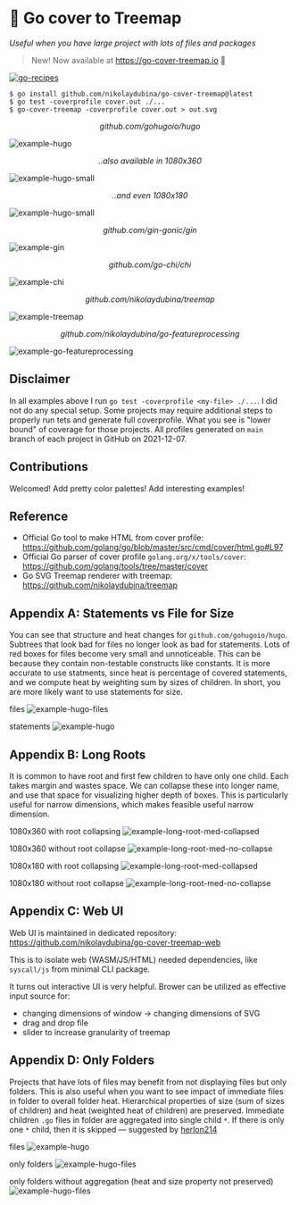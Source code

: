 # 🎄 Go cover to Treemap

_Useful when you have large project with lots of files and packages_

> New! Now available at https://go-cover-treemap.io 🎉

[![go-recipes](https://raw.githubusercontent.com/nikolaydubina/go-recipes/main/badge.svg?raw=true)](https://github.com/nikolaydubina/go-recipes)

```
$ go install github.com/nikolaydubina/go-cover-treemap@latest
$ go test -coverprofile cover.out ./...
$ go-cover-treemap -coverprofile cover.out > out.svg
```

_<p align="center">github.com/gohugoio/hugo</p>_
![example-hugo](docs/hugo.svg)

_<p align="center">..also available in 1080x360</p>_
![example-hugo-small](docs/hugo-1080x360.svg)

_<p align="center">..and even 1080x180</p>_
![example-hugo-small](docs/hugo-1080x180.svg)

_<p align="center">github.com/gin-gonic/gin</p>_
![example-gin](docs/gin.svg)

_<p align="center">github.com/go-chi/chi</p>_
![example-chi](docs/chi.svg)

_<p align="center">github.com/nikolaydubina/treemap</p>_
![example-treemap](docs/go-cover-treemap.svg)

_<p align="center">github.com/nikolaydubina/go-featureprocessing</p>_
![example-go-featureprocessing](docs/go-featureprocessing.svg)

## Disclaimer

In all examples above I run `go test -coverprofile <my-file> ./...`.
I did not do any special setup.
Some projects may require additional steps to properly run tets and generate full coverprofile.
What you see is "lower bound" of coverage for those projects.
All profiles generated on `main` branch of each project in GitHub on 2021-12-07.

## Contributions

Welcomed! Add pretty color palettes! Add interesting examples!

## Reference

* Official Go tool to make HTML from cover profile: https://github.com/golang/go/blob/master/src/cmd/cover/html.go#L97
* Official Go parser of cover profile `golang.org/x/tools/cover`: https://github.com/golang/tools/tree/master/cover
* Go SVG Treemap renderer with treemap: https://github.com/nikolaydubina/treemap

## Appendix A: Statements vs File for Size

You can see that structure and heat changes for `github.com/gohugoio/hugo`.
Subtrees that look bad for files no longer look as bad for statements.
Lots of red boxes for files become very small and unnoticeable.
This can be because they contain non-testable constructs like constants.
It is more accurate to use statments, since heat is percentage of covered statements, and we compute heat by weighting sum by sizes of children.
In short, you are more likely want to use statements for size.

files
![example-hugo-files](docs/hugo-files.svg)

statements
![example-hugo](docs/hugo.svg)

## Appendix B: Long Roots

It is common to have root and first few children to have only one child.
Each takes margin and wastes space.
We can collapse these into longer name, and use that space for visualizing higher depth of boxes.
This is particularly useful for narrow dimensions, which makes feasible useful narrow dimension.

1080x360 with root collapsing
![example-long-root-med-collapsed](docs/hugo-1080x360.svg)

1080x360 without root collapse
![example-long-root-med-no-collapse](docs/hugo-long-root-1080x360.svg)

1080x180 with root collapsing
![example-long-root-med-collapsed](docs/hugo-1080x180.svg)

1080x180 without root collapse
![example-long-root-med-no-collapse](docs/hugo-long-root-1080x180.svg)

## Appendix C: Web UI

Web UI is maintained in dedicated repository: https://github.com/nikolaydubina/go-cover-treemap-web

This is to isolate web (WASM/JS/HTML) needed dependencies, like `syscall/js` from minimal CLI package.

It turns out interactive UI is very helpful. Brower can be utilized as effective input source for:
- changing dimensions of window -> changing dimensions of SVG
- drag and drop file
- slider to increase granularity of treemap

## Appendix D: Only Folders

Projects that have lots of files may benefit from not displaying files 
but only folders.
This is also useful when you want to see impact of immediate files in folder to overall folder heat.
Hierarchical properties of size (sum of sizes of children) and heat (weighted heat of children) are preserved.
Immediate children `.go` files in folder are aggregated into single child `*`.
If there is only one `*` child, then it is skipped
— suggested by [herlon214](https://github.com/herlon214)

files
![example-hugo](docs/hugo.svg)

only folders
![example-hugo-files](docs/hugo-only-folders.svg)

only folders without aggregation (heat and size property not preserved)
![example-hugo-files](docs/hugo-only-folders-no-aggregation.svg)
